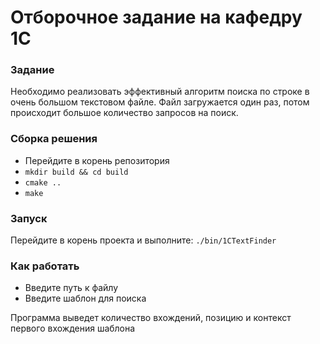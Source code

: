 # Отборочное задание на кафедру 1С
### Задание
Необходимо реализовать эффективный алгоритм поиска по строке в очень большом текстовом файле. Файл загружается один раз, потом происходит большое количество запросов на поиск.

### Сборка решения
* Перейдите в корень репозитория
* ```mkdir build && cd build```
* ```cmake ..```
* ```make```

### Запуск
Перейдите в корень проекта и выполните:
```./bin/1CTextFinder```

### Как работать
* Введите путь к файлу
* Введите шаблон для поиска

Программа выведет количество вхождений, позицию и контекст первого вхождения шаблона